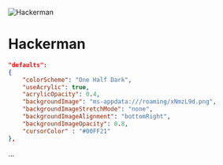![Hackerman](https://github.com/rjcarneiro/windows-terminals/blob/master/images/erzx78vez1051.png)

# Hackerman

```json
"defaults":
{
    "colorScheme": "One Half Dark",
    "useAcrylic": true,
    "acrylicOpacity": 0.4,
    "backgroundImage": "ms-appdata:///roaming/xNmzL9d.png",
    "backgroundImageStretchMode": "none",
    "backgroundImageAlignment": "bottomRight",
    "backgroundImageOpacity": 0.8,
    "cursorColor" : "#00FF21"
},
```

...
